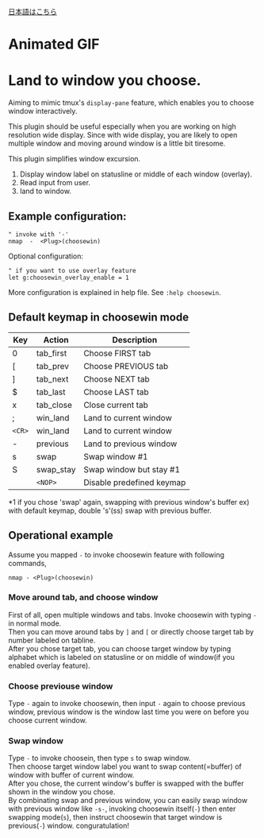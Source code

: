 [日本語はこちら](https://github.com/t9md/vim-choosewin/blob/master/README-JP.md)

# Animated GIF

# Land to window you choose.

Aiming to mimic tmux's `display-pane` feature, which enables you to choose window interactively.

This plugin should be useful especially when you are working on high resolution wide display.
Since with wide display, you are likely to open multiple window and moving around window is a little bit tiresome.

This plugin simplifies window excursion.

  1. Display window label on statusline or middle of each window (overlay).
  2. Read input from user.
  3. land to window.

## Example configuration:


```Vim
" invoke with '-'
nmap  -  <Plug>(choosewin)
```

Optional configuration:

```vim
" if you want to use overlay feature
let g:choosewin_overlay_enable = 1
```

More configuration is explained in help file. See `:help choosewin`.

## Default keymap in choosewin mode

| Key    | Action    | Description                   |
| ------ | --------- | ----------------------------- |
| 0      | tab_first | Choose FIRST    tab           |
| [      | tab_prev  | Choose PREVIOUS tab           |
| ]      | tab_next  | Choose NEXT     tab           |
| $      | tab_last  | Choose LAST     tab           |
| x      | tab_close | Close current tab             |
| ;      | win_land  | Land to current window        |
| `<CR>` | win_land  | Land to current window        |
| -      | previous  | Land to previous window       |
| s      | swap      | Swap window                #1 |
| S      | swap_stay | Swap window but stay       #1 |
|        | `<NOP>`   | Disable predefined keymap     |
*1 if you chose 'swap' again, swapping with previous window's buffer
ex) with default keymap, double 's'(ss) swap with previous buffer.

## Operational example

Assume you mapped `-` to invoke choosewin feature with following commands,

```Vim
nmap - <Plug>(choosewin)
```

### Move around tab, and choose window

First of all, open multiple windows and tabs.
Invoke choosewin with typing `-` in normal mode.  
Then you can move around tabs by `]` and `[` or directly choose target tab by number labeled on tabline.  
After you chose target tab, you can choose target window by typing alphabet which is labeled on statusline or on middle of window(if you enabled overlay feature).  

### Choose previouse window

Type `-` again to invoke choosewin, then input `-` again to choose previous window, previous window is the window last time you were on before you choose current window.  

### Swap window

Type `-` to invoke choosein, then type `s` to swap window.  
Then choose target window label you want to swap content(=buffer) of window with buffer of current window.  
After you chose, the current window's buffer is swapped with the buffer shown in the window you chose.  
By combinating swap and previous window, you can easily swap window with previous window like `-s-`, invoking choosewin itself(`-`) then enter swapping mode(`s`), then instruct choosewin that target window is previous(`-`) window. conguratulation!  
